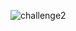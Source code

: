 ![challenge2](https://github.com/laravel98developer/laravel-hiring-projects/assets/157349083/a85f0185-3a24-421c-b71a-b039218b6d67)
